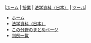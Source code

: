 |[ホーム](/) | [授業](/courses/) | [法学資料（日本）](/law/jp/) | [ツール](/tools/)|

<div id="header">
	<ul>
		<li><a href="/">ホーム</li>
		<li><a href="../../">法学資料（日本）</a></li>
		<li><a href="../">この分野のまとめページ</a></li>
		<li><a href="./">判例一覧</a></li>
	</ul>
</div>